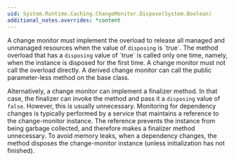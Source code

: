 ```yaml
---
uid: System.Runtime.Caching.ChangeMonitor.Dispose(System.Boolean)
additional_notes.overrides: *content
---
```


<p>A change monitor must implement the <xref href="System.Runtime.Caching.ChangeMonitor.Dispose(System.Boolean)"></xref> overload to release all managed and unmanaged resources when the value of <code>disposing</code> is `true`. The <xref href="System.Runtime.Caching.ChangeMonitor.Dispose(System.Boolean)"></xref> method overload that has a <code>disposing</code> value of `true` is called only one time, namely, when the instance is disposed for the first time. A change monitor must not call the <xref href="System.Runtime.Caching.ChangeMonitor.Dispose(System.Boolean)"></xref> overload directly. A derived change monitor can call the public parameter-less <xref href="System.Runtime.Caching.ChangeMonitor.Dispose"></xref> method on the base <xref href="System.Runtime.Caching.ChangeMonitor"></xref> class.  
  
 Alternatively, a change monitor can implement a finalizer method. In that case, the finalizer can invoke the <xref href="System.Runtime.Caching.ChangeMonitor.Dispose(System.Boolean)"></xref> method and pass it a <code>disposing</code> value of `false`. However, this is usually unnecessary. Monitoring for dependency changes is typically performed by a service that maintains a reference to the change-monitor instance. The reference prevents the instance from being garbage collected, and therefore makes a finalizer method unnecessary. To avoid memory leaks, when a dependency changes, the <xref href="System.Runtime.Caching.ChangeMonitor.OnChanged(System.Object)"></xref> method disposes the change-monitor instance (unless initialization has not finished).</p>


